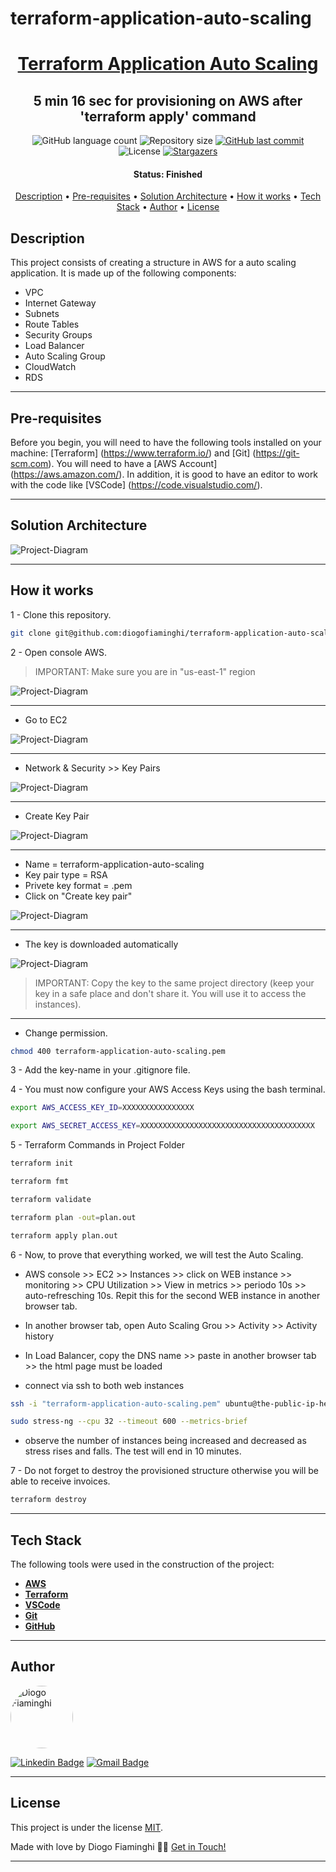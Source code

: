 # terraform-application-auto-scaling

<h1 align="center">
   <a href="#"> Terraform Application Auto Scaling </a>
</h1>

<h2 align="center">
    5 min 16 sec for provisioning on AWS after 'terraform apply' command
</h2>

<p align="center">
  <img alt="GitHub language count" src="https://img.shields.io/github/languages/count/diogofiaminghi/terraform-application-auto-scaling?color=%2304D361">

  <img alt="Repository size" src="https://img.shields.io/github/repo-size/diogofiaminghi/terraform-application-auto-scaling">

   <a href="https://github.com/diogofiaminghi/terraform-application-auto-scaling/commits/master">
    <img alt="GitHub last commit" src="https://img.shields.io/github/last-commit/diogofiaminghi/terraform-application-auto-scaling">
  </a>
    
   <img alt="License" src="https://img.shields.io/badge/license-MIT-brightgreen">
	
   <a href="https://github.com/diogofiaminghi/terraform-application-auto-scaling/stargazers">
    <img alt="Stargazers" src="https://img.shields.io/github/stars/diogofiaminghi/terraform-application-auto-scaling?style=social">
  </a>
</p>


<h4 align="center"> 
	 Status: Finished
</h4>

<p align="center">
 <a href="#description">Description</a> •
 <a href="#pre-requisites">Pre-requisites</a> • 
 <a href="#solution-architecture">Solution Architecture</a> • 
 <a href="#how-it-works">How it works</a> • 
 <a href="#tech-stack">Tech Stack</a> • 
 <a href="#author">Author</a> • 
 <a href="#license">License</a>

</p>


## Description

This project consists of creating a structure in AWS for a auto scaling application. It is made up of the following components:
- VPC
- Internet Gateway
- Subnets
- Route Tables
- Security Groups
- Load Balancer
- Auto Scaling Group
- CloudWatch
- RDS

---

## Pre-requisites

Before you begin, you will need to have the following tools installed on your machine:
[Terraform] (https://www.terraform.io/) and [Git] (https://git-scm.com).
You will need to have a [AWS Account] (https://aws.amazon.com/).
In addition, it is good to have an editor to work with the code like [VSCode] (https://code.visualstudio.com/).

---

## Solution Architecture

![Project-Diagram](https://github.com/diogofiaminghi/terraform-application-auto-scaling/blob/10938393ee3062921453eb6dca37b8b700caba1f/terraform-application-auto-scaling.drawio.png)

---

## How it works

1 - Clone this repository.

```bash
git clone git@github.com:diogofiaminghi/terraform-application-auto-scaling.git
```

2 - Open console AWS. 

> IMPORTANT: Make sure you are in "us-east-1" region

![Project-Diagram](https://github.com/diogofiaminghi/terraform-application-auto-scaling/blob/e07ee09f9b5c7bd07793553e25245a5e9c9a76cc/01%20-%20Console%20AWS.PNG)

---

- Go to EC2 

![Project-Diagram](https://github.com/diogofiaminghi/terraform-application-auto-scaling/blob/e07ee09f9b5c7bd07793553e25245a5e9c9a76cc/02%20-%20Console%20AWS.PNG)

---

- Network & Security >> Key Pairs 

![Project-Diagram](https://github.com/diogofiaminghi/terraform-application-auto-scaling/blob/e07ee09f9b5c7bd07793553e25245a5e9c9a76cc/03%20-%20Console%20AWS.PNG)

---

- Create Key Pair 

![Project-Diagram](https://github.com/diogofiaminghi/terraform-application-auto-scaling/blob/e07ee09f9b5c7bd07793553e25245a5e9c9a76cc/04%20-%20Console%20AWS.PNG)

---
	
- Name = terraform-application-auto-scaling
- Key pair type = RSA
- Privete key format = .pem
- Click on "Create key pair"

![Project-Diagram](https://github.com/diogofiaminghi/terraform-application-auto-scaling/blob/e07ee09f9b5c7bd07793553e25245a5e9c9a76cc/05%20-%20Console%20AWS.PNG)

---
	
- The key is downloaded automatically

![Project-Diagram](https://github.com/diogofiaminghi/terraform-application-auto-scaling/blob/e07ee09f9b5c7bd07793553e25245a5e9c9a76cc/06%20-%20Console%20AWS.PNG)

> IMPORTANT: Copy the key to the same project directory (keep your key in a safe place and don't share it. You will use it to access the instances).

---

- Change permission.

```bash
chmod 400 terraform-application-auto-scaling.pem
```

3 - Add the key-name in your .gitignore file.

4 - You must now configure your AWS Access Keys using the bash terminal.

```bash
export AWS_ACCESS_KEY_ID=XXXXXXXXXXXXXXXX
```
```bash
export AWS_SECRET_ACCESS_KEY=XXXXXXXXXXXXXXXXXXXXXXXXXXXXXXXXXXXXXXX
```

5 - Terraform Commands in Project Folder
```bash
terraform init
```

```bash
terraform fmt
```

```bash
terraform validate
```

```bash
terraform plan -out=plan.out
```

```bash
terraform apply plan.out
```

6 - Now, to prove that everything worked, we will test the Auto Scaling.

- AWS console >> EC2 >> Instances >> click on WEB instance >> monitoring >> CPU Utilization >> View in metrics >> periodo 10s >> auto-refresching 10s. Repit this for the second WEB instance in another browser tab.

- In another browser tab, open Auto Scaling Grou >> Activity >> Activity history

- In Load Balancer, copy the DNS name >> paste in another browser tab >> the html page must be loaded

- connect via ssh to both web instances

```bash
ssh -i "terraform-application-auto-scaling.pem" ubuntu@the-public-ip-here
```
```bash
sudo stress-ng --cpu 32 --timeout 600 --metrics-brief
```

- observe the number of instances being increased and decreased as stress rises and falls. The test will end in 10 minutes.

7 - Do not forget to destroy the provisioned structure otherwise you will be able to receive invoices.
```bash
terraform destroy
```

---

## Tech Stack

The following tools were used in the construction of the project:

-   **[AWS](https://aws.amazon.com/?nc1=h_ls)**
-   **[Terraform](https://www.terraform.io/)**
-   **[VSCode](https://code.visualstudio.com/)**
-   **[Git](https://git-scm.com/)**
-   **[GitHub](https://github.com/)**

---

## Author

<a href="https://www.linkedin.com/in/diogofiaminghi/">
 <img style="border-radius: 50%;" src="https://avatars.githubusercontent.com/u/100308537?s=400&u=abd27efe08d079fba2776ad691516666e8339aa5&v=4" width="100px;" alt="Diogo Fiaminghi"/>
	
[![Linkedin Badge](https://img.shields.io/badge/-Diogo_Fiaminghi-blue?style=flat-square&logo=Linkedin&logoColor=white&link=https://www.linkedin.com/in/diogofiaminghi/)](https://www.linkedin.com/in/diogofiaminghi/) 
[![Gmail Badge](https://img.shields.io/badge/-diogofiaminghi@gmail.com-c14438?style=flat-square&logo=Gmail&logoColor=white&link=mailto:diogofiaminghi@gmail.com)](mailto:diogofiaminghi@gmail.com)

---

## License

This project is under the license [MIT](https://github.com/diogofiaminghi/terraform-application-auto-scaling/blob/1804cdb66b6d73a1ff8b62d92cacad6110d655d7/LICENSE).

Made with love by Diogo Fiaminghi 👋🏽 [Get in Touch!](Https://www.linkedin.com/in/diogofiaminghi/)

---
